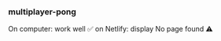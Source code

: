 ### multiplayer-pong

On computer: work well :white_check_mark:
on Netlify: display No page found :warning:

